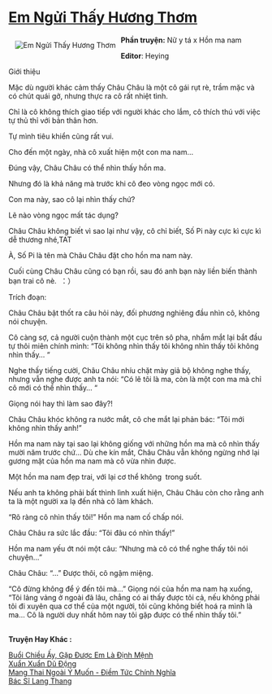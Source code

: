 <a href="https://utruyen.com/em-ngui-thay-huong-thom/25330/" title="Em Ngửi Thấy Hương Thơm"><h1>Em Ngửi Thấy Hương Thơm</h1></a><div style="display:table"><img align="right" style="float: left; padding: 10px;" src="https://utruyen.com/images/story/200x260/em-ngui-thay-huong-thom-1586090834.jpg" alt="Em Ngửi Thấy Hương Thơm"><b>Phần truyện:</b> Nữ y tá x Hồn ma nam<p></p><b>Editor</b>: Heying<p></p>Giới thiệu<p></p>Mặc dù người khác cảm thấy Châu Châu là một cô gái rụt rè, trầm mặc và có chút quái gở, nhưng thực ra cô rất nhiệt tình.<p></p>Chỉ là cô không thích giao tiếp với người khác cho lắm, cô thích thú với việc tự thủ thỉ với bản thân hơn.<p></p>Tự mình tiêu khiển cũng rất vui.<p></p>Cho đến một ngày, nhà cô xuất hiện một con ma nam…<p></p>Đúng vậy, Châu Châu có thể nhìn thấy hồn ma.<p></p>Nhưng đó là khả năng mà trước khi cô đeo vòng ngọc mới có.<p></p>Con ma này, sao cô lại nhìn thấy chứ?<p></p>Lẽ nào vòng ngọc mất tác dụng?<p></p>Châu Châu không biết vì sao lại như vậy, cô chỉ biết, Số Pi này cực kì cực kì dễ thương nhé,TAT<p></p>À, Số Pi là tên mà Châu Châu đặt cho hồn ma nam này.<p></p>Cuối cùng Châu Châu cũng có bạn rồi, sau đó anh bạn này liền biến thành bạn trai cô nè.  ：）<p></p>Trích đoạn:<p></p>Châu Châu bật thốt ra câu hỏi này, đối phương nghiêng đầu nhìn cô, không nói chuyện.<p></p>Cô càng sợ, cả người cuộn thành một cục trên sô pha, nhắm mắt lại bắt đầu tự thôi miên chính mình: “Tôi không nhìn thấy tôi không nhìn thấy tôi không nhìn thấy… “<p></p>Nghe thấy tiếng cười, Châu Châu nhíu chặt mày giả bộ không nghe thấy, nhưng vẫn nghe được anh ta nói: “Có lẽ tôi là ma, còn là một con ma mà chỉ cô mới có thể nhìn thấy… “<p></p>Giọng nói hay thì làm sao đây?!<p></p>Châu Châu khóc không ra nước mắt, cô che mắt lại phản bác: “Tôi mới không nhìn thấy anh!”<p></p>Hồn ma nam này tại sao lại không giống với những hồn ma mà cô nhìn thấy mười năm trước chứ… Dù che kín mắt, Châu Châu vẫn không ngừng nhớ lại gương mặt của hồn ma nam mà cô vừa nhìn được.<p></p>Một hồn ma nam đẹp trai, với lại cơ thể không  trong suốt.<p></p>Nếu anh ta không phải bất thình lình xuất hiện, Châu Châu còn cho rằng anh ta là một người xa lạ đến nhà cô làm khách.<p></p>“Rõ ràng cô nhìn thấy tôi!” Hồn ma nam cố chấp nói.<p></p>Châu Châu ra sức lắc đầu: “Tôi đâu có nhìn thấy!”<p></p>Hồn ma nam yếu ớt nói một câu: “Nhưng mà cô có thể nghe thấy tôi nói chuyện…”<p></p>Châu Châu: “…” Được thôi, cô ngậm miệng.<p></p>“Cô đừng không để ý đến tôi mà…” Giọng nói của hồn ma nam hạ xuống, “Tôi lảng vảng ở ngoài đã lâu, chẳng có ai thấy được tôi cả, nếu không phải tôi đi xuyên qua cơ thể của một người, tôi cũng không biết hoá ra mình là ma… Cô là người duy nhất hôm nay tôi gặp được có thể nhìn thấy tôi.”</div><p><br><b>Truyện Hay Khác :</b></p><a href="https://utruyen.com/buoi-chieu-ay-gap-duoc-em-la-dinh-menh/25322/" alt="Buổi Chiều Ấy, Gặp Được Em Là Định Mệnh">Buổi Chiều Ấy, Gặp Được Em Là Định Mệnh</a><br/><a href="https://github.com/quanluxury/dammy/tree/master/truyenhay/19453/" alt="Xuẩn Xuẩn Dũ Động">Xuẩn Xuẩn Dũ Động</a><br/><a href="https://dammyh.wordpress.com/2019/11/07/mang-thai-ngoai-y-muon-diem-tuc-chinh-nghi%cc%83a/" alt="Mang Thai Ngoài Ý Muốn - Điềm Tức Chính Nghĩa">Mang Thai Ngoài Ý Muốn - Điềm Tức Chính Nghĩa</a><br/><a href="https://github.com/quanluxury/ngontinh_sac/tree/master/truyenhay/21563/" alt="Bác Sĩ Lang Thang">Bác Sĩ Lang Thang</a><br/>